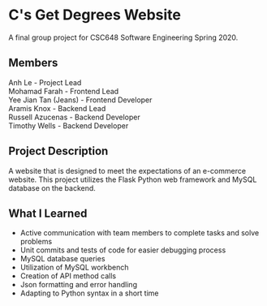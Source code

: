 # C's Get Degrees Website
A final group project for CSC648 Software Engineering Spring 2020.

## Members
Anh Le - Project Lead  
Mohamad Farah - Frontend Lead  
Yee Jian Tan (Jeans) - Frontend Developer  
Aramis Knox - Backend Lead  
Russell Azucenas - Backend Developer  
Timothy Wells - Backend Developer  


## Project Description
A website that is designed to meet the expectations of an e-commerce website. This project utilizes the Flask Python web framework and MySQL database on the backend. 

## What I Learned
- Active communication with team members to complete tasks and solve problems
- Unit commits and tests of code for easier debugging process
- MySQL database queries
- Utilization of MySQL workbench
- Creation of API method calls 
- Json formatting and error handling
- Adapting to Python syntax in a short time
